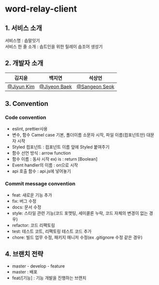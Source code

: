 # word-relay-client
## 1. 서비스 소개
서비스명 : 솝말잇기  
서비스 한 줄 소개 : 솝트인을 위한 릴레이 솝조어 생성기

## 2. 개발자 소개
|김지윤|백지연|석상언|
|-|-|-|
|[@Jiyun Kim](https://github.com/small-j)|[@Jiyeon Baek](https://github.com/100Gyeon)|[@Sangeon Seok](https://github.com/sharpcoder312)|

## 3. Convention
### Code convention
- eslint, prettier사용
- 변수, 함수 Camel case 기본, 폴더이름 소문자 시작, 파일 이름(컴포넌트만) 대문자 시작
- Styled 컴포넌트 : 컴포넌트 이름 앞에 Styled 붙여주기
- 함수 선언 방식 : arrow function
- 함수 이름 : 동사 시작 ex) is : return [Boolean]
- Event handler의 이름 : on으로 시작
- api 호출 함수 : api.js에 넣어놓기

### Commit message convention
- feat: 새로운 기능 추가  
- fix: 버그 수정
- docs: 문서 수정
- style: 스타일 관련 기능(코드 포맷팅, 세미콜론 누락, 코드 자체의 변경이 없는 경우)
- refactor: 코드 리팩토링
- test: 테스트 코트, 리팩토링 테스트 코드 추가
- chore: 빌드 업무 수정, 패키지 매니저 수정(ex .gitignore 수정 같은 경우)


## 4. 브랜치 전략
- master - develop - feature
- master : 배포
- feat/[기능] : 기능 개발을 진행하는 브랜치
